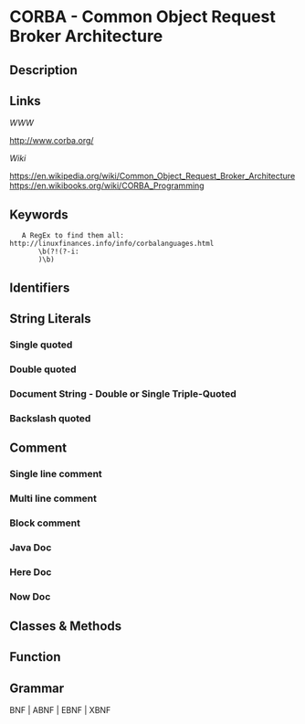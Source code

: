 
# CORBA - Common Object Request Broker Architecture

## Description

## Links

_WWW_

http://www.corba.org/

_Wiki_

https://en.wikipedia.org/wiki/Common_Object_Request_Broker_Architecture
https://en.wikibooks.org/wiki/CORBA_Programming

## Keywords
~~~
   A RegEx to find them all:
http://linuxfinances.info/info/corbalanguages.html
       \b(?!(?-i:
       )\b)
~~~


## Identifiers


## String Literals

### Single quoted

### Double quoted

### Document String - Double or Single Triple-Quoted

### Backslash quoted


## Comment

### Single line comment

### Multi line comment

### Block comment

### Java Doc

### Here Doc

### Now Doc


## Classes & Methods


## Function


## Grammar

BNF | ABNF | EBNF | XBNF

